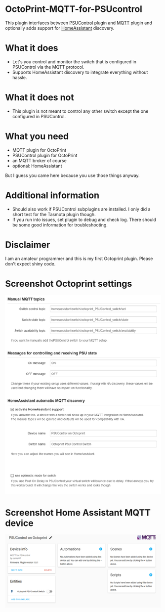 # OctoPrint-MQTT-for-PSUcontrol
This plugin interfaces between [PSUControl](https://github.com/kantlivelong/OctoPrint-PSUControl) plugin and [MQTT](https://github.com/OctoPrint/OctoPrint-MQTT) plugin and optionally adds support for [HomeAssistant](https://www.home-assistant.io) discovery. 

# What it does
- Let's you control and monitor the switch that is configured in PSUControl via the MQTT protocol.
- Supports HomeAssistant discovery to integrate everything without hassle.

# What it does not
- This plugin is not meant to control any other switch except the one configured in PSUControl.

# What you need
 - MQTT plugin for OctoPrint
 - PSUControl plugin for OctoPrint
 - an MQTT broker of course
 - optional: HomeAssistant

But I guess you came here because you use those things anyway.


# Additional information
- Should also work if PSUControl subplugins are installed. I only did a short test for the Tasmota plugin though.
- If you run into issues, set plugin to debug and check log. There should be some good information for troubleshooting.
# Disclaimer
I am an amateur programmer and this is my first Octoprint plugin. Please don't expect shiny code.

# Screenshot Octoprint settings
![grafik](https://github.com/oerkel47/OctoPrint-MQTT-for-PSUcontrol/blob/main/screenshot_settings.PNG)

# Screenshot Home Assistant MQTT device
![grafik](https://github.com/oerkel47/OctoPrint-MQTT-for-PSUcontrol/blob/main/screenshot_HomeAssistant.PNG)
